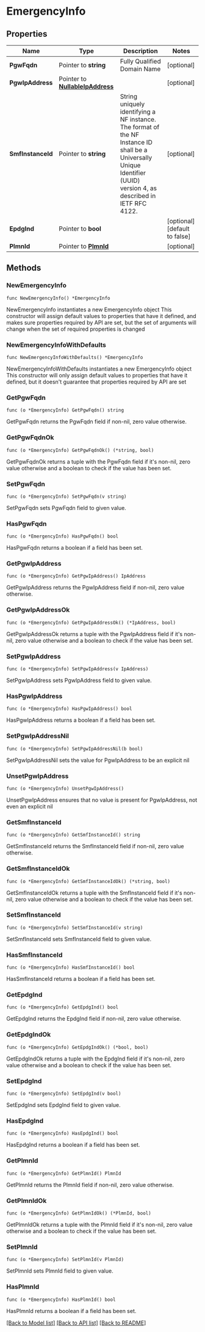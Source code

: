 # EmergencyInfo

## Properties

Name | Type | Description | Notes
------------ | ------------- | ------------- | -------------
**PgwFqdn** | Pointer to **string** | Fully Qualified Domain Name | [optional] 
**PgwIpAddress** | Pointer to [**NullableIpAddress**](IpAddress.md) |  | [optional] 
**SmfInstanceId** | Pointer to **string** | String uniquely identifying a NF instance. The format of the NF Instance ID shall be a  Universally Unique Identifier (UUID) version 4, as described in IETF RFC 4122.   | [optional] 
**EpdgInd** | Pointer to **bool** |  | [optional] [default to false]
**PlmnId** | Pointer to [**PlmnId**](PlmnId.md) |  | [optional] 

## Methods

### NewEmergencyInfo

`func NewEmergencyInfo() *EmergencyInfo`

NewEmergencyInfo instantiates a new EmergencyInfo object
This constructor will assign default values to properties that have it defined,
and makes sure properties required by API are set, but the set of arguments
will change when the set of required properties is changed

### NewEmergencyInfoWithDefaults

`func NewEmergencyInfoWithDefaults() *EmergencyInfo`

NewEmergencyInfoWithDefaults instantiates a new EmergencyInfo object
This constructor will only assign default values to properties that have it defined,
but it doesn't guarantee that properties required by API are set

### GetPgwFqdn

`func (o *EmergencyInfo) GetPgwFqdn() string`

GetPgwFqdn returns the PgwFqdn field if non-nil, zero value otherwise.

### GetPgwFqdnOk

`func (o *EmergencyInfo) GetPgwFqdnOk() (*string, bool)`

GetPgwFqdnOk returns a tuple with the PgwFqdn field if it's non-nil, zero value otherwise
and a boolean to check if the value has been set.

### SetPgwFqdn

`func (o *EmergencyInfo) SetPgwFqdn(v string)`

SetPgwFqdn sets PgwFqdn field to given value.

### HasPgwFqdn

`func (o *EmergencyInfo) HasPgwFqdn() bool`

HasPgwFqdn returns a boolean if a field has been set.

### GetPgwIpAddress

`func (o *EmergencyInfo) GetPgwIpAddress() IpAddress`

GetPgwIpAddress returns the PgwIpAddress field if non-nil, zero value otherwise.

### GetPgwIpAddressOk

`func (o *EmergencyInfo) GetPgwIpAddressOk() (*IpAddress, bool)`

GetPgwIpAddressOk returns a tuple with the PgwIpAddress field if it's non-nil, zero value otherwise
and a boolean to check if the value has been set.

### SetPgwIpAddress

`func (o *EmergencyInfo) SetPgwIpAddress(v IpAddress)`

SetPgwIpAddress sets PgwIpAddress field to given value.

### HasPgwIpAddress

`func (o *EmergencyInfo) HasPgwIpAddress() bool`

HasPgwIpAddress returns a boolean if a field has been set.

### SetPgwIpAddressNil

`func (o *EmergencyInfo) SetPgwIpAddressNil(b bool)`

 SetPgwIpAddressNil sets the value for PgwIpAddress to be an explicit nil

### UnsetPgwIpAddress
`func (o *EmergencyInfo) UnsetPgwIpAddress()`

UnsetPgwIpAddress ensures that no value is present for PgwIpAddress, not even an explicit nil
### GetSmfInstanceId

`func (o *EmergencyInfo) GetSmfInstanceId() string`

GetSmfInstanceId returns the SmfInstanceId field if non-nil, zero value otherwise.

### GetSmfInstanceIdOk

`func (o *EmergencyInfo) GetSmfInstanceIdOk() (*string, bool)`

GetSmfInstanceIdOk returns a tuple with the SmfInstanceId field if it's non-nil, zero value otherwise
and a boolean to check if the value has been set.

### SetSmfInstanceId

`func (o *EmergencyInfo) SetSmfInstanceId(v string)`

SetSmfInstanceId sets SmfInstanceId field to given value.

### HasSmfInstanceId

`func (o *EmergencyInfo) HasSmfInstanceId() bool`

HasSmfInstanceId returns a boolean if a field has been set.

### GetEpdgInd

`func (o *EmergencyInfo) GetEpdgInd() bool`

GetEpdgInd returns the EpdgInd field if non-nil, zero value otherwise.

### GetEpdgIndOk

`func (o *EmergencyInfo) GetEpdgIndOk() (*bool, bool)`

GetEpdgIndOk returns a tuple with the EpdgInd field if it's non-nil, zero value otherwise
and a boolean to check if the value has been set.

### SetEpdgInd

`func (o *EmergencyInfo) SetEpdgInd(v bool)`

SetEpdgInd sets EpdgInd field to given value.

### HasEpdgInd

`func (o *EmergencyInfo) HasEpdgInd() bool`

HasEpdgInd returns a boolean if a field has been set.

### GetPlmnId

`func (o *EmergencyInfo) GetPlmnId() PlmnId`

GetPlmnId returns the PlmnId field if non-nil, zero value otherwise.

### GetPlmnIdOk

`func (o *EmergencyInfo) GetPlmnIdOk() (*PlmnId, bool)`

GetPlmnIdOk returns a tuple with the PlmnId field if it's non-nil, zero value otherwise
and a boolean to check if the value has been set.

### SetPlmnId

`func (o *EmergencyInfo) SetPlmnId(v PlmnId)`

SetPlmnId sets PlmnId field to given value.

### HasPlmnId

`func (o *EmergencyInfo) HasPlmnId() bool`

HasPlmnId returns a boolean if a field has been set.


[[Back to Model list]](../README.md#documentation-for-models) [[Back to API list]](../README.md#documentation-for-api-endpoints) [[Back to README]](../README.md)


